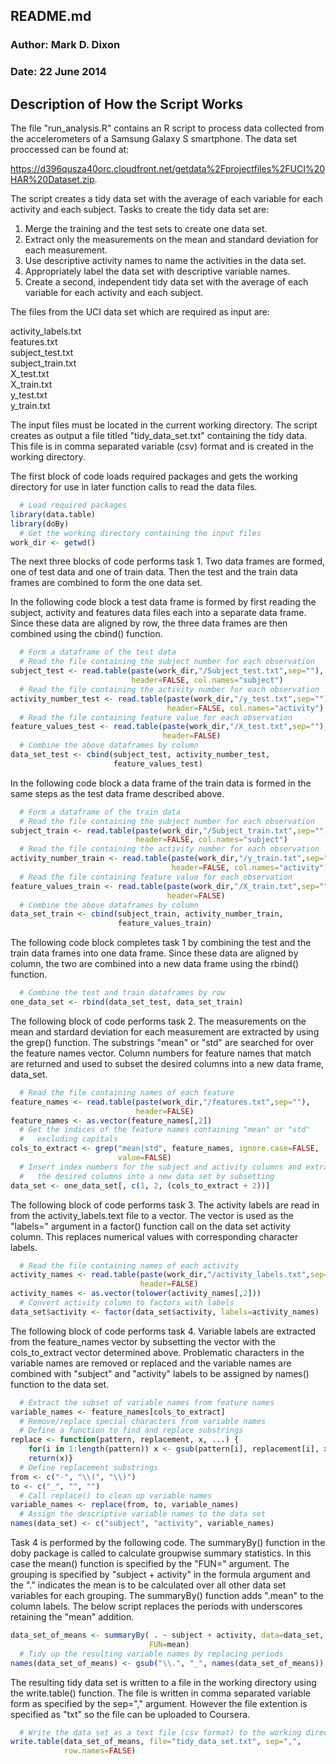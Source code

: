 ## README.md
### Author: Mark D. Dixon
### Date: 22 June 2014

## Description of How the Script Works

The file "run_analysis.R" contains an R script to process data collected from the accelerometers of a Samsung Galaxy S smartphone.  The data set proccessed can be found at:

https://d396qusza40orc.cloudfront.net/getdata%2Fprojectfiles%2FUCI%20HAR%20Dataset.zip.

The script creates a tidy data set with the average of each variable for each activity and each subject. Tasks to create the tidy data set are:

1. Merge the training and the test sets to create one data set.
2. Extract only the measurements on the mean and standard deviation for each measurement.
3. Use descriptive activity names to name the activities in the data set.
4. Appropriately label the data set with descriptive variable names.
5. Create a second, independent tidy data set with the average of each variable for each activity and each subject.
 
The files from the UCI data set which are required as input are:

activity_labels.txt  
features.txt  
subject_test.txt  
subject_train.txt  
X_test.txt  
X_train.txt  
y_test.txt  
y_train.txt   

The input files must be located in the current working directory. The script creates as output a file titled "tidy_data_set.txt" containing the tidy data. This file is in comma separated variable (csv) format and is created in the working directory.

The first block of code loads required packages and gets the working directory for use in later function calls to read the data files.


```r
  # Load required packages
library(data.table)
library(doBy)
  # Get the working directory containing the input files
work_dir <- getwd()
```

The next three blocks of code performs task 1.  Two data frames are formed, one of test data and one of train data.  Then the test and the train data frames are combined to form the one data set.

In the following code block a test data frame is formed by first reading the subject, activity and features data files each into a separate data frame.  Since these data are aligned by row, the three data frames are then combined using the cbind() function.


```r
  # Form a dataframe of the test data
  # Read the file containing the subject number for each observation
subject_test <- read.table(paste(work_dir,"/Subject_test.txt",sep=""),
                           header=FALSE, col.names="subject")
  # Read the file containing the activity number for each observation 
activity_number_test <- read.table(paste(work_dir,"/y_test.txt",sep=""),
                                   header=FALSE, col.names="activity")
  # Read the file containing feature value for each observation
feature_values_test <- read.table(paste(work_dir,"/X_test.txt",sep=""),
                                  header=FALSE)
  # Combine the above dataframes by column
data_set_test <- cbind(subject_test, activity_number_test, 
                       feature_values_test)
```

In the following code block a data frame of the train data is formed in the same steps as the test data frame described above.


```r
  # Form a dataframe of the train data
  # Read the file containing the subject number for each observation
subject_train <- read.table(paste(work_dir,"/Subject_train.txt",sep=""),
                            header=FALSE, col.names="subject")
  # Read the file containing the activity number for each observation 
activity_number_train <- read.table(paste(work_dir,"/y_train.txt",sep=""),
                                    header=FALSE, col.names="activity")
  # Read the file containing feature value for each observation
feature_values_train <- read.table(paste(work_dir,"/X_train.txt",sep=""),
                                   header=FALSE)
  # Combine the above dataframes by column
data_set_train <- cbind(subject_train, activity_number_train, 
                        feature_values_train)
```

The following code block completes task 1 by combining the test and the train data frames into one data frame.  Since these data are aligned by column, the two are combined into a new data frame using the rbind() function.


```r
  # Combine the test and train dataframes by row
one_data_set <- rbind(data_set_test, data_set_train)
```

The following block of code performs task 2.  The measurements on the mean and stardard deviation for each measurement are extracted by using the grep() function.  The substrings "mean" or "std" are searched for over the feature names vector.  Column numbers for feature names that match are returned and used to subset the desired columns into a new data frame, data_set.


```r
  # Read the file containing names of each feature
feature_names <- read.table(paste(work_dir,"/features.txt",sep=""), 
                            header=FALSE)
feature_names <- as.vector(feature_names[,2])
  # Get the indices of the feature names containing "mean" or "std"
  #   excluding capitals
cols_to_extract <- grep("mean|std", feature_names, ignore.case=FALSE, 
                        value=FALSE)
  # Insert index numbers for the subject and activity columns and extract
  #   the desired columns into a new data set by subsetting
data_set <- one_data_set[, c(1, 2, (cols_to_extract + 2))]
```

The following block of code performs task 3.  The activity labels are read in from the activity_labels.text file to a vector.  The vector is used as the "labels=" argument in a factor() function call on the data set activity column.  This replaces numerical values with corresponding character labels. 


```r
  # Read the file containing names of each activity
activity_names <- read.table(paste(work_dir,"/activity_labels.txt",sep=""), 
                             header=FALSE)
activity_names <- as.vector(tolower(activity_names[,2]))
  # Convert activity column to factors with labels
data_set$activity <- factor(data_set$activity, labels=activity_names)
```

The following block of code performs task 4. Variable labels are extracted from the feature_names vector by subsetting the vector with the cols_to_extract vector determined above.  Problematic characters in the variable names are removed or replaced and the variable names are combined with "subject" and "activity" labels to be assigned by names() function to the data set.


```r
  # Extract the subset of variable names from feature names
variable_names <- feature_names[cols_to_extract]
  # Remove/replace special characters from variable names
  # Define a function to find and replace substrings 
replace <- function(pattern, replacement, x, ...) {
    for(i in 1:length(pattern)) x <- gsub(pattern[i], replacement[i], x, ...)
    return(x)}
  # Define replacement substrings
from <- c("-", "\\(", "\\)")
to <- c("_", "", "")
  # Call replace() to clean up variable names
variable_names <- replace(from, to, variable_names)
  # Assign the descriptive variable names to the data set
names(data_set) <- c("subject", "activity", variable_names)
```

Task 4 is performed by the following code.  The summaryBy() function in the doby package is called to calculate groupwise summary statistics.  In this case the mean() function is specified by the "FUN=" argument. The grouping is specified by "subject + activity" in the formula argument and the "." indicates the mean is to be calculated over all other data set variables for each grouping.  The summaryBy() function adds ".mean" to the column labels.  The below script replaces the periods with underscores retaining the "mean" addition. 


```r
data_set_of_means <- summaryBy( . ~ subject + activity, data=data_set, 
                               FUN=mean)
  # Tidy up the resulting variable names by replacing periods
names(data_set_of_means) <- gsub("\\.", "_", names(data_set_of_means))
```

The resulting tidy data set is written to a file in the working directory using the write.table() function.  The file is written in comma separated variable form as specified by the sep="," argument.  However the file extention is specified as "txt" so the file can be uploaded to Coursera.


```r
  # Write the data set as a text file (csv format) to the working directory 
write.table(data_set_of_means, file="tidy_data_set.txt", sep=",", 
            row.names=FALSE)
```
